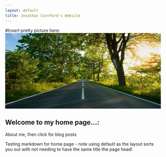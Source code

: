 ```yaml
---
layout: default
title: Jonathan Cornford's Website
---
```


#Insert pretty picture here:
![](/img/path.jpg)

## Welcome to my home page...:

About me, then click for blog posts

Testing markdown for home page - note using default as the layout sorts you out with not needing to have the same 
title the page head! 